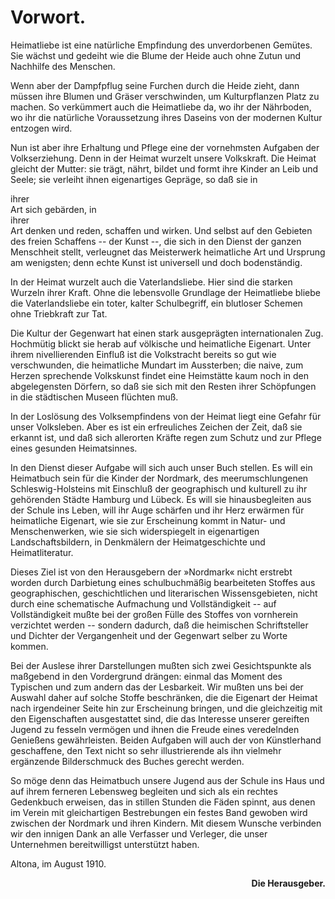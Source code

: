 Vorwort.
========

Heimatliebe ist eine natürliche Empfindung des unverdorbenen
Gemütes. Sie wächst und gedeiht wie die Blume der Heide auch
ohne Zutun und Nachhilfe des Menschen.

Wenn aber der Dampfpflug seine Furchen durch die Heide zieht,
dann müssen ihre Blumen und Gräser verschwinden, um Kulturpflanzen
Platz zu machen. So verkümmert auch die Heimatliebe da,
wo ihr der Nährboden, wo ihr die natürliche Voraussetzung ihres
Daseins von der modernen Kultur entzogen wird.

Nun ist aber ihre Erhaltung und Pflege eine der vornehmsten
Aufgaben der Volkserziehung. Denn in der Heimat wurzelt unsere
Volkskraft. Die Heimat gleicht der Mutter: sie trägt, nährt, bildet
und formt ihre Kinder an Leib und Seele; sie verleiht ihnen eigenartiges
Gepräge, so daß sie in <div class="g">ihrer</div> Art sich gebärden, in <div class="g">ihrer</div>
Art denken und reden, schaffen und wirken. Und selbst auf den Gebieten
des freien Schaffens -- der Kunst --, die sich in den Dienst
der ganzen Menschheit stellt, verleugnet das Meisterwerk heimatliche
Art und Ursprung am wenigsten; denn echte Kunst ist universell
und doch bodenständig.

In der Heimat wurzelt auch die Vaterlandsliebe. Hier sind die
starken Wurzeln ihrer Kraft. Ohne die lebensvolle Grundlage der
Heimatliebe bliebe die Vaterlandsliebe ein toter, kalter Schulbegriff,
ein blutloser Schemen ohne Triebkraft zur Tat.

Die Kultur der Gegenwart hat einen stark ausgeprägten internationalen
Zug. Hochmütig blickt sie herab auf völkische und heimatliche
Eigenart. Unter ihrem nivellierenden Einfluß ist die Volkstracht
bereits so gut wie verschwunden, die heimatliche Mundart im Aussterben;
die naive, zum Herzen sprechende Volkskunst findet eine
Heimstätte kaum noch in den abgelegensten Dörfern, so daß sie sich mit
den Resten ihrer Schöpfungen in die städtischen Museen flüchten muß.

In der Loslösung des Volksempfindens von der Heimat liegt
eine Gefahr für unser Volksleben. Aber es ist ein erfreuliches
Zeichen der Zeit, daß sie erkannt ist, und daß sich allerorten Kräfte
regen zum Schutz und zur Pflege eines gesunden Heimatsinnes. 

In den Dienst dieser Aufgabe will sich auch unser Buch stellen.
Es will ein Heimatbuch sein für die Kinder der Nordmark, des
meerumschlungenen Schleswig-Holsteins mit Einschluß der geographisch
und kulturell zu ihr gehörenden Städte Hamburg und
Lübeck. Es will sie hinausbegleiten aus der Schule ins Leben, will
ihr Auge schärfen und ihr Herz erwärmen für heimatliche Eigenart,
wie sie zur Erscheinung kommt in Natur- und Menschenwerken, wie
sie sich widerspiegelt in eigenartigen Landschaftsbildern, in Denkmälern
der Heimatgeschichte und Heimatliteratur.

Dieses Ziel ist von den Herausgebern der »Nordmark« nicht
erstrebt worden durch Darbietung eines schulbuchmäßig bearbeiteten
Stoffes aus geographischen, geschichtlichen und literarischen Wissensgebieten,
nicht durch eine schematische Aufmachung und Vollständigkeit
-- auf Vollständigkeit mußte bei der großen Fülle des Stoffes von
vornherein verzichtet werden -- sondern dadurch, daß die heimischen
Schriftsteller und Dichter der Vergangenheit und der Gegenwart selber
zu Worte kommen.

Bei der Auslese ihrer Darstellungen mußten sich zwei Gesichtspunkte
als maßgebend in den Vordergrund drängen: einmal das
Moment des Typischen und zum andern das der Lesbarkeit. Wir
mußten uns bei der Auswahl daher auf solche Stoffe beschränken,
die die Eigenart der Heimat nach irgendeiner Seite hin zur Erscheinung
bringen, und die gleichzeitig mit den Eigenschaften ausgestattet
sind, die das Interesse unserer gereiften Jugend zu fesseln
vermögen und ihnen die Freude eines veredelnden Genießens gewährleisten.
Beiden Aufgaben will auch der von Künstlerhand geschaffene,
den Text nicht so sehr illustrierende als ihn vielmehr ergänzende
Bilderschmuck des Buches gerecht werden.

So möge denn das Heimatbuch unsere Jugend aus der Schule
ins Haus und auf ihrem ferneren Lebensweg begleiten und sich als
ein rechtes Gedenkbuch erweisen, das in stillen Stunden die Fäden
spinnt, aus denen im Verein mit gleichartigen Bestrebungen ein
festes Band gewoben wird zwischen der Nordmark und ihren Kindern.
Mit diesem Wunsche verbinden wir den innigen Dank an alle
Verfasser und Verleger, die unser Unternehmen bereitwilligst unterstützt
haben.

Altona, im August 1910.

<div style="font-weight: bold; text-align: right;">Die Herausgeber.</div>

